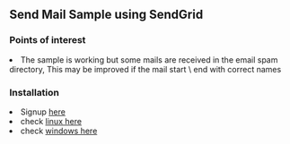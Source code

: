 <h2>Send Mail Sample using SendGrid</h2>


<h3>Points of interest</h3>
<li>The sample is working but  some mails are received in the email spam directory, This may be improved if the mail start \ end with correct names</li>


<h3>Installation</h3>
<li>Signup <a href='https://sendgrid.com'>here</a></li>
<li>check <a href='https://github.com/sendgrid/sendgrid-nodejs/tree/master/packages/mail'>linux here</a></li>
<li>check <a href='https://github.com/sendgrid/sendgrid-csharp#setup-environment-variables'>windows here</a></li>

